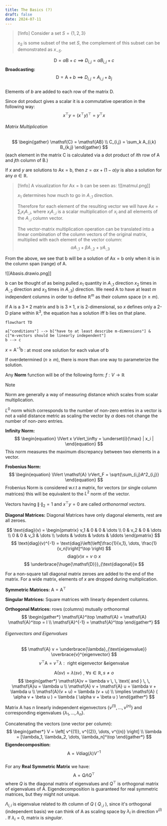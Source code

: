 ```yaml
---
title: The Basics (?)
draft: false
date: 2024-07-11
---
```

>[!info]
> Consider a set $S = \{ 1, 2, 3 \}$
> 
> $x_S$ is some subset of the set $S$, the complement of this subset can be demonstrated as $x_{-S}$.  


$$
\begin{equation}
\mathsf{D} = \alpha \mathsf{B} + c \implies D_{i,j} = \alpha B_{i,j} + c
\end{equation}
$$ 
**Broadcasting:** 
$$
\begin{equation}
\mathsf{D} = \mathsf{A} + b \implies D_{i,j} = A_{i,j} + b_j
\end{equation}
$$  
Elements of $b$ are added to each row of the matrix $\mathsf{D}$.

Since dot product gives a scalar it is a commutative operation in the following way:
$$x^\top y = (x^\top y)^\top = y^\top x$$
###### Matrix Multiplication

$$
\begin{gather}
\mathsf{C} = \mathsf{AB} \\
C_{i,j} = \sum_k A_{i,k} B_{k,j}
\end{gather}
$$
(each element in the matrix $\mathsf{C}$ is calculated via a dot product of $i$th row of $\mathsf{A}$ and $j$th column of $\mathsf{B}$.)

If $x$ and $y$ are solutions to $\mathsf{Ax} = \mathsf{b}$, then $z = \alpha x + (1 - \alpha)y$ is also a solution for any $\alpha \in \mathbb{R}$. 

>[!info]
>A visualization for $\mathsf{Ax} = \mathsf{b}$ can be seen as:
![[matmul.png]] 
>
>$x_1$ determines how much to go in $A_{:,1}$ direction. 
>
> Therefore for each element of the resulting vector we will have $\mathsf{A} x = \sum_i x_i A_{:,i}$, where $x_i A_{:,i}$ is a scalar multiplication of $x_i$ and all elements of the $A_{:,i}$ column vector. 
> 
> The vector-matrix multiplication operation can be translated into a linear combination of the column vectors of the original matrix, multiplied with each element of the vector column:
> $$
> \alpha A_{:,1} + \beta A_{:,2} + \gamma A_{:,3}
> $$


From the above, we see that $\mathsf{b}$ will be a solution of $\mathsf{Ax} = \mathsf{b}$ only when it is in the column span (range) of $\mathsf{A}$.

![[Abasis.drawio.png]]

$\mathsf{b}$ can be thought of as being pulled $x_1$ quantity in $A_{:,1}$ direction $x_2$ times in $A_{:,2}$ direction and $x_3$ times in $A_{:,3})$ direction. We need $\mathsf{A}$ to have at least $m$ independent columns in order to define $\mathbb{R}^m$ as their column space ($n \ge m$).

if $\mathsf{A}$ is a $3 \times 2$ matrix and $\mathsf{b}$ is $3 \times 1$, $x$ is 2-dimensional, so $x$ defines only a 2-D plane within $\mathbb{R}^3$, the equation has a solution iff $\mathsf{b}$ lies on that plane. 

```mermaid
flowchart TD

a["conditions"] --> b["have to at least describe m-dimensions"] & c["m-vectors should be linearly independent"]
b --> c
```

$x = \mathsf{A}^{-1}\mathsf{b}$ : at most one solution for each value of $\mathsf{b}$

If overdetermined ($n \ge m$), there is more than one way to parameterize the solution.

Any **Norm** function will be of the following form:   $f : V \rightarrow \mathbb{R}$

>[!note]
>Norm are generally a way of measuring distance which scales from scalar multiplication. 
>
>$L^0$ norm which corresponds to the number of non-zero entries in a vector is not a valid distance metric as scaling the vector by $\alpha$ does not change the number of non-zero entries.

**Infinity Norm:**
$$
\begin{equation}
\lVert x \rVert_\infty = \underset{i}{\max} | x_i |
\end{equation}
$$ 
This norm measures the maximum discrepancy between two elements in a vector.


**Frobenius Norm:**
$$
\begin{equation}
\lVert \mathsf{A} \rVert_F = \sqrt{\sum_{i,j}A^2_{i,j}}
\end{equation}
$$ 
Frobenius Norm is considered w.r.t a matrix, for vectors (or single column matrices) this will be equivalent to the $L^2$ norm of the vector.

Vectors having $\lVert \cdot \rVert_2 = 1$ and $x^\top y = 0$ are called *orthonormal vectors*.

**Diagonal Matrices:**
Diagonal Matrices have only diagonal elements, rest are all zeroes. 

$$
\text{diag}(v) = 
\begin{pmatrix}
v_1 & 0 & 0 & \dots \\
0 & v_2 & 0 & \dots \\
0 & 0 & v_3 & \dots \\
\vdots & \vdots & \vdots & \ddots 
\end{pmatrix}
$$ 
$$
\text{diag}(v)^{-1} = \text{diag}\left(\left[\frac{1}{v_1}, \dots, \frac{1}{v_n}\right]^\top \right)
$$ 
$$
\text{diag}(v)x = v \odot x
$$ 
$$
\underbrace{\huge{\mathsf{D}}}_{\text{diagonal}}x
$$ 

For a non-square tall diagonal matrix zeroes are added to the end of the matrix. For a wide matrix, elements of $x$ are dropped during multiplication.

**Symmetric Matrices:** $\mathsf{A} = \mathsf{A}^\top$

**Singular Matrices:** Square matrices with linearly dependent columns.

**Orthogonal Matrices:** rows (columns) mutually orthonormal
$$
\begin{gather*}
\mathsf{A}^\top \mathsf{A} = \mathsf{A} \mathsf{A}^\top = I \\
\mathsf{A}^{-1} = \mathsf{A}^\top
\end{gather*}
$$ 
###### Eigenvectors and Eigenvalues
$$
\mathsf{A} v = \underbrace{\lambda}_{\text{eigenvalue}} \overbrace{v}^{eigenvector}
$$ 
$$
v^\top \mathsf{A} = v^\top \lambda \, \, : \, \, \text{ right eigenvector \& eigenvalue}
$$ 

$$
\mathsf{A} (sv) = \lambda (sv) \, \, , \, \, \forall s \in \mathbb{R}
, s \not = o
$$ 
$$
\begin{gather*}
\mathsf{A}v = \lambda v \, \, \text{ and } \, \, \mathsf{A}u = \lambda u \\
\mathsf{A} v + \mathsf{A} u = \lambda v + \lambda u \\
\mathsf{A}(v + u) = \lambda (v + u) \\
\implies \mathsf{A} ( \alpha v + \beta u ) = \lambda ( \alpha v + \beta u )
\end{gather*}
$$ 

Matrix $\mathsf{A}$ has $n$ linearly independent eigenvectors $\{ v^{(1)}, \dots, v^{(n)} \}$ and corresponding eigenvalues $\{ \lambda_1, \dots, \lambda_n \}$.

Concatenating the vectors (one vector per column):
$$
\begin{gather*}
V = \left[ v^{(1)}, v^{(2)}, \dots, v^{(n)} \right] \\
\lambda = [\lambda_1, \lambda_2, \dots, \lambda_n]^\top
\end{gather*}
$$ 
**Eigendecomposition:**
$$
\begin{equation}
\mathsf{A} = V \text{diag}(\lambda) V^{-1}
\end{equation}
$$  
For any **Real Symmetric Matrix** we have:
$$
\begin{equation}
\mathsf{A} = Q \Lambda Q^\top 
\end{equation}
$$ 
where $Q$ is the diagonal matrix of eigenvalues and $Q^\top$ is orthogonal matrix of eigenvalues of $\mathsf{A}$. Eigendecomposition is guaranteed for real symmetric matrices, but they might not unique.

$\Lambda_{i,i}$ is eigenvalue related to $i$th column of $Q$ ( $Q_{:,i}$ ), since it's orthogonal (independent basis) we can think of $\mathsf{A}$ as scaling space by $\lambda_i$ in direction $v^{(i)}$ . If $\lambda_i = 0$, matrix is *singular*.